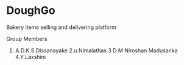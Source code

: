 # DoughGo
Bakery items selling and delivering platform

Group Members
1. A.D.K.S.Dissanayake
2.u.Nimalathas
3 D M Niroshan Madusanka
4.Y.Laxshini

